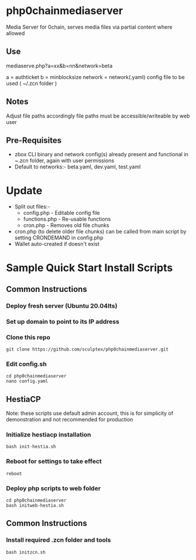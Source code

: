 # php0chainmediaserver
Media Server for 0chain, serves media files via partial content where allowed

## Use
  mediaserve.php?a=xx&b=nn&network=beta

a = authticket
b = minblocksize
network = network(.yaml) config file to be used ( ~/.zcn folder )

## Notes
  Adjust file paths accordingly
  file paths must be accessible/writeable by web user
  
## Pre-Requisites
* zbox CLI binary and network config(s) already present and functional in ~.zcn folder, again with user permissions
* Default to networks:- beta.yaml, dev.yaml, test.yaml

# Update

* Split out files:-
  * config.php - Editable config file
  * functions.php - Re-usable functions
  * cron.php - Removes old file chunks
* cron.php (to delete older file chunks) can be called from main script by setting CRONDEMAND in config.php
* Wallet auto-created if doesn't exist


# Sample Quick Start Install Scripts

## Common Instructions
### Deploy fresh server (Ubuntu 20.04lts)
### Set up domain to point to its IP address
### Clone this repo

    git clone https://github.com/sculptex/php0chainmediaserver.git

### Edit config.sh
    cd php0chainmediaserver
    nano config.yaml

## HestiaCP
Note: these scripts use default admin account, this is for simplicity of demonstration and not recommended for production

### Initialize hestiacp installation
    bash init-hestia.sh 
### Reboot for settings to take effect
    reboot
### Deploy php scripts to web folder
    cd php0chainmediaserver
    bash initweb-hestia.sh

## Common Instructions
### Install required .zcn folder and tools
    bash initzcn.sh
